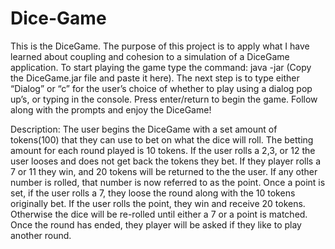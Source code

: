 # Dice-Game
This is the DiceGame. The purpose of this project is to apply what I have learned about coupling and cohesion 
to a simulation of a DiceGame application. To start playing the game type the command: 
java -jar (Copy the DiceGame.jar file and paste it here). The next step is to type either “Dialog” or “c” for 
the user’s choice of whether to play using a dialog pop up’s, or typing in the console. Press enter/return to 
begin the game. Follow along with the prompts and enjoy the DiceGame! 

Description:
The user begins the DiceGame with a set amount of tokens(100) that they can use to bet on what the dice will 
roll. The betting amount for each round played is 10 tokens. If the user rolls a 2,3, or 12 the user looses and
does not get back the tokens they bet. If they player rolls a 7 or 11 they win, and 20 tokens will be returned to 
the the user. If any other number is rolled, that number is now referred to as the point. Once a point is set, if 
the user rolls a 7, they loose the round along with the 10 tokens originally bet. If the user rolls the point, 
they win and receive 20 tokens. Otherwise the dice will be re-rolled until either a 7 or a point is matched. Once 
the round has ended, they player will be asked if they like to play another round.

